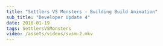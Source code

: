 ```yaml
---
title: "Settlers VS Monsters - Building Build Animation"
sub_title: "Developer Update 4"
date: 2018-01-19
tags: SettlersVSMonsters
video: /assets/videos/svsm-2.mkv
---
```


